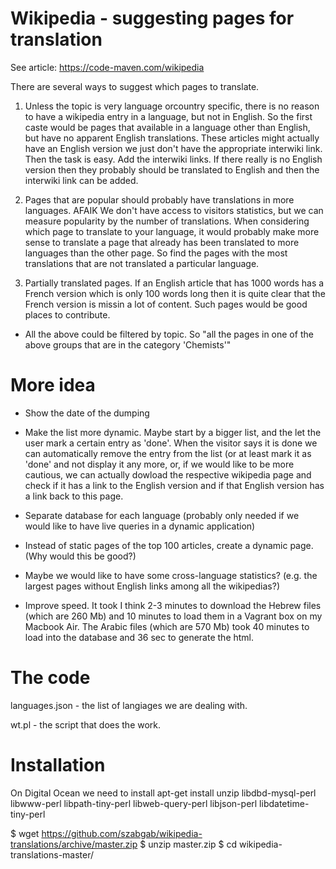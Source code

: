 Wikipedia - suggesting pages for translation
=============================================

See article: https://code-maven.com/wikipedia


There are several ways to suggest which pages to translate.

1. Unless the topic is very language orcountry specific, there is no reason to have a wikipedia
   entry in a language, but not in English. So the first caste would be
   pages that available in a language other than English, but have no apparent English translations.
   These articles might actually have an English version we just don't have the appropriate interwiki link.
   Then the task is easy. Add the interwiki links.
   If there really is no English version then they probably should be translated to English and then the
   interwiki link can be added.

2. Pages that are popular should probably have translations in more languages.
   AFAIK We don't have access to visitors statistics, but we can measure popularity by the number
   of translations. When considering which page to translate to your language, it would probably make more sense
   to translate a page that already has been translated to more languages than the other page.
   So find the pages with the most translations that are not translated a particular language.

3. Partially translated pages. If an English article that has 1000 words has a French version which is only 100 words
   long then it is quite clear that the French version is missin a lot of content. Such pages would be good places
   to contribute.

- All the above could be filtered by topic. So "all the pages in one of the above groups that are in the category 'Chemists'"



More idea
==========

* Show the date of the dumping

* Make  the list more dynamic. Maybe start by a bigger list, and the let the user mark a certain entry as 'done'.
When the visitor says it is done we can automatically remove the entry from the list (or at least mark it as 'done'
and not display it any more, or, if we would like to be more cautious, we can actually dowload the respective wikipedia
page and check if it has a link to the English version and if that English version has a link back to this page.


* Separate database for each language (probably only needed if we would like to have live queries in a dynamic application)
* Instead of static pages of the top 100 articles, create a dynamic page. (Why would this be good?)

* Maybe we would like to have some cross-language statistics? (e.g. the largest pages without English links among all the wikipedias?)

* Improve speed. It took I think 2-3 minutes to download the Hebrew files (which are 260 Mb) and 10 minutes to load them in a Vagrant box
  on my Macbook Air.
  The Arabic files (which are 570 Mb) took 40 minutes to load into the database and 36 sec to generate the html.


The code
==========

languages.json - the list of langiages we are dealing with.

wt.pl - the script that does the work.


Installation
============
On Digital Ocean we need to install
apt-get install unzip libdbd-mysql-perl libwww-perl libpath-tiny-perl libweb-query-perl libjson-perl libdatetime-tiny-perl


$ wget https://github.com/szabgab/wikipedia-translations/archive/master.zip
$ unzip master.zip
$ cd wikipedia-translations-master/



